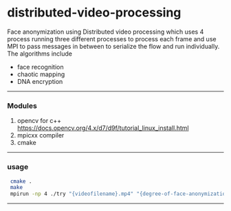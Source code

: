 # distributed-video-processing
Face anonymization using Distributed video processing which uses 4 process running three different processes to process each frame and use MPI to pass messages in between to serialize the flow and run individually.
The algorithms include 
- face recognition
- chaotic mapping
- DNA encryption
---------------------------------------------------
### Modules
1. opencv for c++
https://docs.opencv.org/4.x/d7/d9f/tutorial_linux_install.html
2. mpicxx compiler
3. cmake
------------------------------------------------

### usage
```bash
 cmake . 
 make
 mpirun -np 4 ./try "{videofilename}.mp4" "{degree-of-face-anonymization 1-10}" "{key-for-encrypting-face}"
```

--------------------------------------------------------
